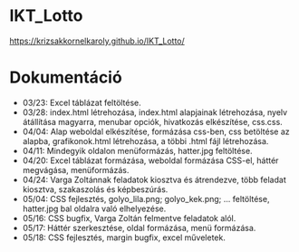 # IKT_Lotto
https://krizsakkornelkaroly.github.io/IKT_Lotto/
# Dokumentáció
- 03/23: Excel táblázat feltöltése.
- 03/28: index.html létrehozása, index.html alapjainak létrehozása, nyelv átállítása magyarra,       menubar opciók, hivatkozás elkészítése, css.css.
- 04/04: Alap weboldal elkészítése, formázása css-ben, css betöltése az alapba, grafikonok.html létrehozása, a többi .html fájl létrehozása.
- 04/11: Mindegyik oldalon menüformázás, hatter.jpg feltöltése.
- 04/20: Excel táblázat formázása, weboldal formázása CSS-el, háttér megvágása, menüformázás.
- 04/24: Varga Zoltánnak feladatok kiosztva és átrendezve, több feladat kiosztva, szakaszolás és képbeszúrás.
- 05/04: CSS fejlesztés, golyo_lila.png; golyo_kek.png; ... feltöltése, hatter.jpg bal oldalra való elhelyezése.
- 05/16: CSS bugfix, Varga Zoltán felmentve feladatok alól.
- 05/17: Háttér szerkesztése, oldal formázása, menü formázása.
- 05/18: CSS fejlesztés, margin bugfix, excel műveletek.
